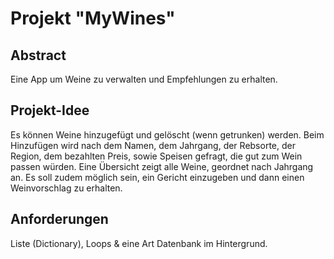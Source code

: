 # Projekt "MyWines"

## Abstract
Eine App um Weine zu verwalten und Empfehlungen zu erhalten.

## Projekt-Idee
Es können Weine hinzugefügt und gelöscht (wenn getrunken) werden. Beim Hinzufügen wird nach dem Namen, dem Jahrgang, der Rebsorte, der Region, dem bezahlten Preis, sowie Speisen gefragt, die gut zum Wein passen würden. Eine Übersicht zeigt alle Weine, geordnet nach Jahrgang an. Es soll zudem möglich sein, ein Gericht einzugeben und dann einen Weinvorschlag zu erhalten.


## Anforderungen
Liste (Dictionary), Loops & eine Art Datenbank im Hintergrund.